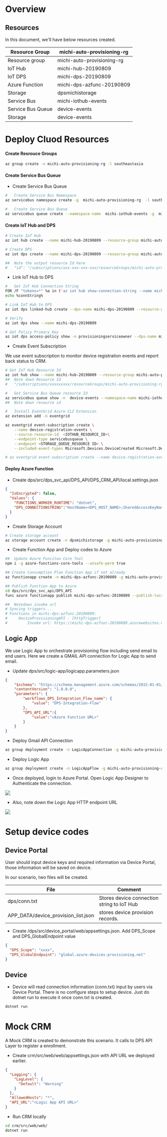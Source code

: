Overview
================

##  Resources
In this document, we'll have below resources created.

|Resource Group  |  michi-auto-provisioning-rg     |
|----------------|---------------------------------|
|Resource group  |michi-auto-provisioning-rg       |
|IoT Hub         | michi-hub-20190809              |
|IoT DPS         | michi-dps-20190809              |
|Azure Function  | michi-dps-azfunc-20190809       |
|Storage         | dpsmichistorage                 |
|Service Bus     | michi-iothub-events             |
|Service Bus Queue   | device-events             |
|Storage         | device-events                 |

Deploy Cluod Resources
======================

####    Create Resrouce Groups

```bash
az group create -n michi-auto-provisioning-rg -l southeastasia
```

####    Create Service Bus Queue

-   Create Service Bus Queue

```bash
#   Create Service Bus Namespace
az servicebus namespace create -g  michi-auto-provisioning-rg  -l southeastasia --sku Basic -n michi-iothub-events

#   Create Service Bus Queue
az servicebus queue create --namespace-name  michi-iothub-events -g  michi-auto-provisioning-rg  -n device-events
```


####    Create IoT Hub and DPS

```bash
# Create IoT Hub
az iot hub create --name michi-hub-20190809 --resource-group michi-auto-provisioning-rg --location southeastasia --sku S1

# Create DPS
az iot dps create --name michi-dps-20190809 --resource-group michi-auto-provisioning-rg --location southeastasia

##  Note the output resource Id here
#   "id": "/subscriptions/xxx-xxx-xxx-xxx/resourceGroups/michi-auto-provisioning-rg/providers/Microsoft.Devices/provisioningServices/michi-dps-20190809",
```

-   Link IoT Hub to DPS

```bash
#   Get IoT Hub Connection String
FOR /F "tokens=*" %a in ('az iot hub show-connection-string --name michi-hub-20190809 --key primary --query connectionString -o tsv') do SET connString=%a
echo %connString%

# Link IoT Hub to DPS
az iot dps linked-hub create --dps-name michi-dps-20190809 --resource-group michi-auto-provisioning-rg --connection-string %connString% --location southeastasia

# Verify
az iot dps show --name michi-dps-20190809

# Get Policy Primary Key
az iot dps access-policy show -n provisioningserviceowner --dps-name michi-dps-20190809 -g michi-auto-provisioning-rg --query primaryKey
```

-   Create Event Subscription

We use event subscription to monitor device registration events and report back status to CRM.

```bash
# Get IoT Hub Resource Id
az iot hub show --name michi-hub-20190809 --resource-group michi-auto-provisioning-rg --query id
##  Note down Resource Id
#   "/subscriptions/xxxxxxxxx/resourceGroups/michi-auto-provisioning-rg/providers/Microsoft.Devices/IotHubs/michi-hub-20190809"

#   Get Service Bus Queue resource Id
az servicebus queue show -n  device-events --namespace-name michi-iothub-events  --resource-group michi-auto-provisioning-rg --query id
##  Note down resource id

#   Install EventGrid Azure CLI Extension
az extension add -n eventgrid

az eventgrid event-subscription create \
    --name device-registration-events \
    --source-resource-id  <IOTHUB_RESOURCE_ID>\
    --endpoint-type servicebusqueue \
    --endpoint <STORAGE_QUEUE_RESOURCE ID> \
    --included-event-types Microsoft.Devices.DeviceCreated Microsoft.Devices.DeviceDeleted

# az eventgrid event-subscription create --name device-registration-events --source-resource-id /subscriptions/e35c484f-2d35-479f-8adb-9fe20c79394e/resourceGroups/michi-auto-provisioning-rg/providers/Microsoft.Devices/IotHubs/michi-hub-20190809 --endpoint-type servicebusqueue --endpoint /subscriptions/e35c484f-2d35-479f-8adb-9fe20c79394e/resourceGroups/michi-auto-provisioning-rg/providers/Microsoft.ServiceBus/namespaces/michi-iothub-events/queues/device-events --included-event-types Microsoft.Devices.DeviceCreated Microsoft.Devices.DeviceDeleted

```

####    Deploy Azure Function

-   Create dps/src/dps_svc_api/DPS_API/DPS_CRM_API/local.settings.json

```json
{
  "IsEncrypted": false,
  "Values": {
    "FUNCTIONS_WORKER_RUNTIME": "dotnet",
    "DPS_CONNECTIONSTRING":"HostName=<DPS_HOST_NAME>;SharedAccessKeyName=provisioningserviceowner;SharedAccessKey=<POLICY KEY RETRIEVED ABOVE>"
  }
}
```

-   Create Storage Account

```bash
# Create storage account
az storage account create -n dpsmichistorage -g michi-auto-provisioning-rg --sku Standard_LRS
```

-   Create Function App and Deploy codes to Azure

```bash
##  Update Azure Funciton Core Tool
npm i -g azure-functions-core-tools --unsafe-perm true

## Create Consumption Plan Function App if not already
az functionapp create -n michi-dps-azfunc-20190809 -g michi-auto-provisioning-rg --runtime dotnet -s dpsmichistorage --consumption-plan-location southeastasia --os-type Windows

## Publish Function App to Azure
cd dps/src/dps_svc_api/DPS_API
func azure functionapp publish michi-dps-azfunc-20190809 --publish-local-settings -i 

##  Notedown invoke url
# Syncing triggers...
# Functions in michi-dps-azfunc-20190809:
#     DeviceProvisioningAPI - [httpTrigger]
#         Invoke url: https://michi-dps-azfunc-20190809.azurewebsites.net/api/DeviceProvisioningAPI?code=xxxxxxxxxxxxxxxxxxxxxxxxxxxxxxxxxxxxxx==
```

##  Logic App

We use Logic App to orchestrate provisioning flow including send email to end users. Here we create a GMAIL API connection for Logic App to send email.

- Update dps/src/logic-app/logicapp.parameters.json

```json
{
    "$schema": "https://schema.management.azure.com/schemas/2015-01-01/deploymentParameters.json#",
    "contentVersion": "1.0.0.0",
    "parameters": {
        "workflows_DPS_Integration_Flow_name": {
            "value": "DPS-Integration-Flow"
        },
        "DPS_API_URL":{
            "value":"<Azure Function URL>"
        }
    }
}
```

- Deploy Gmail API Connection

```bash
az group deployment create -n LogicAppConnection -g michi-auto-provisioning-rg --template-file gmail-api-connection.json --parameters @gmail-api-connection.parameters.json

```

- Deploy Logic App

```bash
az group deployment create -n LogicAppFlow -g michi-auto-provisioning-rg --template-file logicapp.json --parameters logicapp.parameters.json

```

- Once deployed, login to Azure Portal. Open Logic App Designer to Authenticate the connection.

<img src="img/logic-app-authenticate-connection.jpg"/>

- Also, note down the Logic App HTTP endpoint URL

<img src="img/logic-app-endpoint-url.jpg"/>


Setup device codes
==================

##  Device Portal


User should input device keys and required information via Device Portal, those information will be saved on device.

In our scenario, two files will be created.

| File  |  Comment     |
|----------------|---------------------------------|
| dps/conn.txt| Stores device connection string to IoT Hub |
| APP_DATA/device_provision_list.json | stores device provision records.|

- Create /dps/src/device_portal/web/appsettings.json. Add DPS_Scope and DPS_GlobalEndpoint value

```json
{
  "DPS_Scope": "xxxx",
  "DPS_GlobalEndpoint": "global.azure-devices-provisioning.net"
}
```
##  Device

- Device will read connection information (conn.txt) input by users via Device Portal. There is no configure steps to setup device. Just do dotnet run to execute it once conn.txt is created.

```bash
dotnet run
```


Mock CRM
========

A Mock CRM is created to demonstrate this scenario. It calls to DPS API Layer to register a enrollment.

- Create crm/src/web/web/appsettings.json with API URL we deployed earlier.

```json
{
  "Logging": {
    "LogLevel": {
      "Default": "Warning"
    }
  },
  "AllowedHosts": "*",
  "API_URL":"<Logic App API URL>"
}
```

- Run CRM locally

```bash
cd crm/src/web/web/
dotnet run
```
